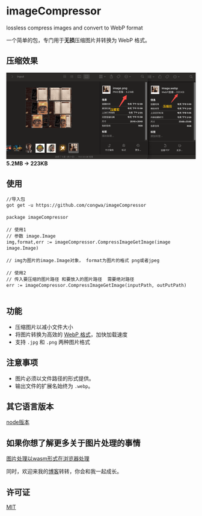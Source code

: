# imageCompressor
lossless compress images and convert to WebP format

一个简单的包，专门用于**无损**压缩图片并转换为 WebP 格式。

## 压缩效果

![Alt text](/imgs/result.png)
**5.2MB -> 223KB**

## 使用

```golang
//导入包
got get -u https://github.com/congwa/imageCompressor

package imageCompressor

// 使用1
// 参数 image.Image
img,format,err := imageCompressor.CompressImageGetImage(image image.Image)

// img为图片的image.Image对象， format为图片的格式 png或者jpeg

// 使用2
// 传入要压缩的图片路径 和要放入的图片路径  需要绝对路径
err := imageCompressor.CompressImageGetImage(inputPath, outPutPath)


```

## 功能

- 压缩图片以减小文件大小
- 将图片转换为高效的 [WebP 格式](https://developers.google.com/speed/webp)，加快加载速度
- 支持 `.jpg` 和 `.png` 两种图片格式

## 注意事项

- 图片必须以文件路径的形式提供。
- 输出文件的扩展名始终为 `.webp`。

## 其它语言版本

[node版本](https://github.com/congwa/image-lossless-compressor)


## 如果你想了解更多关于图片处理的事情

[图片处理以wasm形式在浏览器处理](https://github.com/congwa/wasm-codecs-browser)

同时，欢迎来我的[博客](https://github.com/congwa/Front-end-Basics-Notes)转转，你会和我一起成长。



## 许可证

[MIT](https://opensource.org/licenses/MIT)